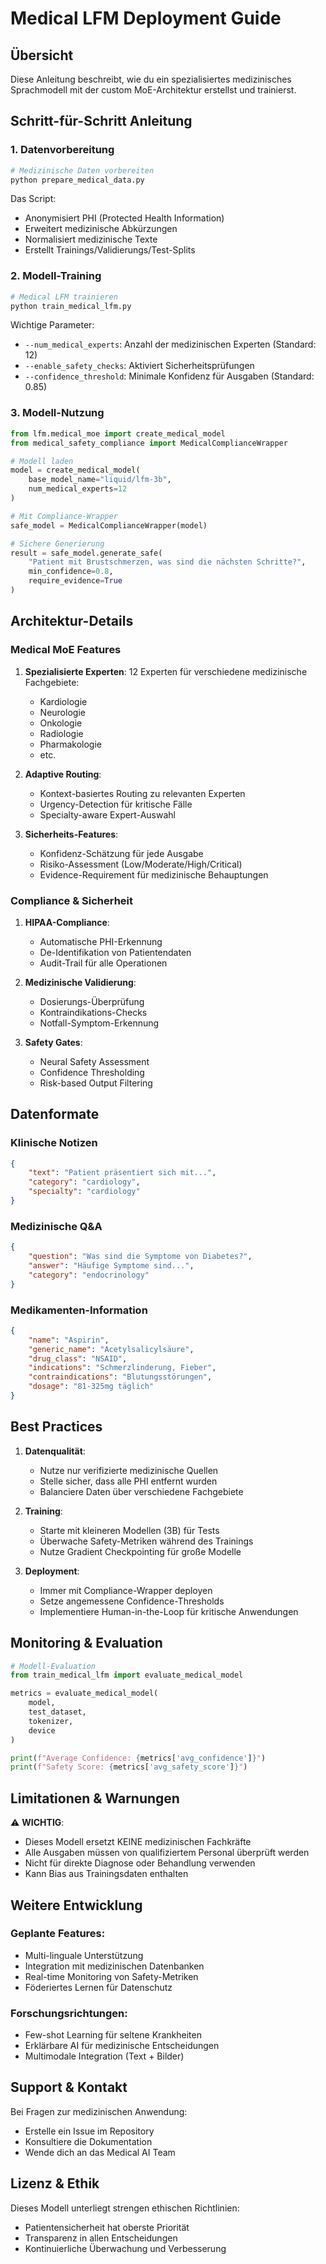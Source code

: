 # Medical LFM Deployment Guide

## Übersicht

Diese Anleitung beschreibt, wie du ein spezialisiertes medizinisches Sprachmodell mit der custom MoE-Architektur erstellst und trainierst.

## Schritt-für-Schritt Anleitung

### 1. Datenvorbereitung

```bash
# Medizinische Daten vorbereiten
python prepare_medical_data.py
```

Das Script:
- Anonymisiert PHI (Protected Health Information)
- Erweitert medizinische Abkürzungen
- Normalisiert medizinische Texte
- Erstellt Trainings/Validierungs/Test-Splits

### 2. Modell-Training

```bash
# Medical LFM trainieren
python train_medical_lfm.py
```

Wichtige Parameter:
- `--num_medical_experts`: Anzahl der medizinischen Experten (Standard: 12)
- `--enable_safety_checks`: Aktiviert Sicherheitsprüfungen
- `--confidence_threshold`: Minimale Konfidenz für Ausgaben (Standard: 0.85)

### 3. Modell-Nutzung

```python
from lfm.medical_moe import create_medical_model
from medical_safety_compliance import MedicalComplianceWrapper

# Modell laden
model = create_medical_model(
    base_model_name="liquid/lfm-3b",
    num_medical_experts=12
)

# Mit Compliance-Wrapper
safe_model = MedicalComplianceWrapper(model)

# Sichere Generierung
result = safe_model.generate_safe(
    "Patient mit Brustschmerzen, was sind die nächsten Schritte?",
    min_confidence=0.8,
    require_evidence=True
)
```

## Architektur-Details

### Medical MoE Features

1. **Spezialisierte Experten**: 12 Experten für verschiedene medizinische Fachgebiete:
   - Kardiologie
   - Neurologie
   - Onkologie
   - Radiologie
   - Pharmakologie
   - etc.

2. **Adaptive Routing**: 
   - Kontext-basiertes Routing zu relevanten Experten
   - Urgency-Detection für kritische Fälle
   - Specialty-aware Expert-Auswahl

3. **Sicherheits-Features**:
   - Konfidenz-Schätzung für jede Ausgabe
   - Risiko-Assessment (Low/Moderate/High/Critical)
   - Evidence-Requirement für medizinische Behauptungen

### Compliance & Sicherheit

1. **HIPAA-Compliance**:
   - Automatische PHI-Erkennung
   - De-Identifikation von Patientendaten
   - Audit-Trail für alle Operationen

2. **Medizinische Validierung**:
   - Dosierungs-Überprüfung
   - Kontraindikations-Checks
   - Notfall-Symptom-Erkennung

3. **Safety Gates**:
   - Neural Safety Assessment
   - Confidence Thresholding
   - Risk-based Output Filtering

## Datenformate

### Klinische Notizen
```json
{
    "text": "Patient präsentiert sich mit...",
    "category": "cardiology",
    "specialty": "cardiology"
}
```

### Medizinische Q&A
```json
{
    "question": "Was sind die Symptome von Diabetes?",
    "answer": "Häufige Symptome sind...",
    "category": "endocrinology"
}
```

### Medikamenten-Information
```json
{
    "name": "Aspirin",
    "generic_name": "Acetylsalicylsäure",
    "drug_class": "NSAID",
    "indications": "Schmerzlinderung, Fieber",
    "contraindications": "Blutungsstörungen",
    "dosage": "81-325mg täglich"
}
```

## Best Practices

1. **Datenqualität**:
   - Nutze nur verifizierte medizinische Quellen
   - Stelle sicher, dass alle PHI entfernt wurden
   - Balanciere Daten über verschiedene Fachgebiete

2. **Training**:
   - Starte mit kleineren Modellen (3B) für Tests
   - Überwache Safety-Metriken während des Trainings
   - Nutze Gradient Checkpointing für große Modelle

3. **Deployment**:
   - Immer mit Compliance-Wrapper deployen
   - Setze angemessene Confidence-Thresholds
   - Implementiere Human-in-the-Loop für kritische Anwendungen

## Monitoring & Evaluation

```python
# Modell-Evaluation
from train_medical_lfm import evaluate_medical_model

metrics = evaluate_medical_model(
    model, 
    test_dataset, 
    tokenizer, 
    device
)

print(f"Average Confidence: {metrics['avg_confidence']}")
print(f"Safety Score: {metrics['avg_safety_score']}")
```

## Limitationen & Warnungen

⚠️ **WICHTIG**: 
- Dieses Modell ersetzt KEINE medizinischen Fachkräfte
- Alle Ausgaben müssen von qualifiziertem Personal überprüft werden
- Nicht für direkte Diagnose oder Behandlung verwenden
- Kann Bias aus Trainingsdaten enthalten

## Weitere Entwicklung

### Geplante Features:
- Multi-linguale Unterstützung
- Integration mit medizinischen Datenbanken
- Real-time Monitoring von Safety-Metriken
- Föderiertes Lernen für Datenschutz

### Forschungsrichtungen:
- Few-shot Learning für seltene Krankheiten
- Erklärbare AI für medizinische Entscheidungen
- Multimodale Integration (Text + Bilder)

## Support & Kontakt

Bei Fragen zur medizinischen Anwendung:
- Erstelle ein Issue im Repository
- Konsultiere die Dokumentation
- Wende dich an das Medical AI Team

## Lizenz & Ethik

Dieses Modell unterliegt strengen ethischen Richtlinien:
- Patientensicherheit hat oberste Priorität
- Transparenz in allen Entscheidungen
- Kontinuierliche Überwachung und Verbesserung